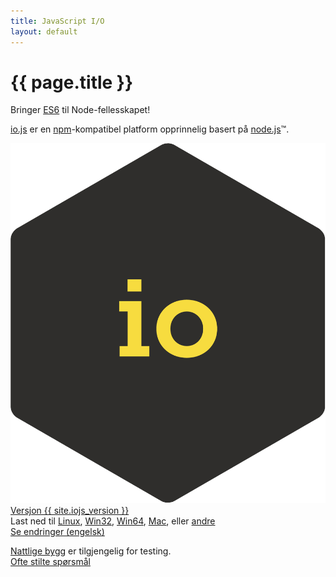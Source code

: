 ```yaml
---
title: JavaScript I/O
layout: default
---
```


# {{ page.title }}

<p class="lead">
  Bringer <a href="es6.html">ES6</a> til Node-fellesskapet!
</p>
<p class="lead">
  <a href="https://iojs.org/">io.js</a> er en <a
    href="https://www.npmjs.org/">npm</a>-kompatibel platform opprinnelig basert på <a href="https://nodejs.org/">node.js</a>&#8482;.
</p>

<div class="release">
  <a href="https://iojs.org/dist/v{{ site.iojs_version }}/" class="release-logo-link">
    <img class="release-logo" src="images/1.0.0.png" alt="io.js" />
  </a>

  <div class="release-details">
    <span class="release-version">
      <!-- {{ site.iojs_release }} -->
      <a href="https://iojs.org/dist/v{{ site.iojs_version }}/">
        Versjon {{ site.iojs_version }}
      </a>
    </span>
    <br>
    <span class="release-downloads">
      Last ned til
      <a href="https://iojs.org/dist/v{{ site.iojs_version }}/iojs-v{{ site.iojs_version }}-linux-x64.tar.xz">Linux</a>,
      <a href="https://iojs.org/dist/v{{ site.iojs_version }}/iojs-v{{ site.iojs_version }}-x86.msi">Win32</a>,
      <a href="https://iojs.org/dist/v{{ site.iojs_version }}/iojs-v{{ site.iojs_version }}-x64.msi">Win64</a>,
      <a href="https://iojs.org/dist/v{{ site.iojs_version }}/iojs-v{{ site.iojs_version }}.pkg">Mac</a>, eller
      <a href="https://iojs.org/dist/v{{ site.iojs_version }}">andre</a>
    </span>
    <br>
    <span class="release-changelog">
      <a href="{{ site.iojs_changelog }}">Se endringer (engelsk)</a>
    </span>
  </div>
</div>

<p class="lead">
  <a href="https://iojs.org/download/nightly/">Nattlige bygg</a> er tilgjengelig for testing.<br>
  <a href="/faq.html">Ofte stilte spørsmål</a>
</p>


